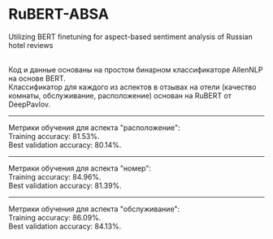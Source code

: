 # RuBERT-ABSA
Utilizing BERT finetuning for aspect-based sentiment analysis of Russian hotel reviews<br><br>

Код и данные основаны на простом бинарном классификаторе AllenNLP на основе BERT. <br>
Классификатор для каждого из аспектов в отзывах на отели (качество комнаты, обслуживание, расположение) основан на RuBERT от DeepPavlov.
<hr>
Метрики обучения для аспекта "расположение":<br>
Training accuracy: 81.53%.<br>
Best validation accuracy: 80.14%.
<hr>
Метрики обучения для аспекта "номер":<br>
Training accuracy: 84.96%.<br>
Best validation accuracy: 81.39%.
<hr>
Метрики обучения для аспекта "обслуживание":<br>
Training accuracy: 86.09%.<br>
Best validation accuracy: 84.13%.
